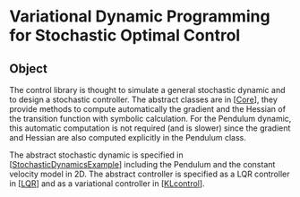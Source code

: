 # Variational Dynamic Programming for Stochastic Optimal Control

## Object
The control library is thought to simulate a general stochastic dynamic and 
to design a stochastic controller. The abstract classes are in \[[Core][0]\], they provide methods to compute automatically the gradient and the Hessian of the transition function with symbolic calculation. 
For the Pendulum dynamic, this automatic computation is not required (and is slower) since the gradient and Hessian are also computed explicitly in the Pendulum class. 

The abstract stochastic dynamic is specified in \[[StochasticDynamicsExample][1]\] including the Pendulum and the constant velocity model in 2D. The abstract controller is specified 
as a LQR controller  in \[[LQR][2]\] and as a variational controller in \[[KLcontrol][3]\].

[0]: ./Core
[1]: ./StochasticDynamicsExample.py
[2]: ./LQR.py
[3]: ./KLcontrol.py
